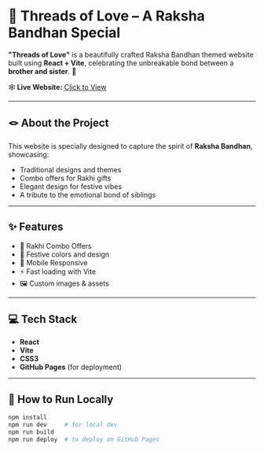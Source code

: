 # 🧵 Threads of Love – A Raksha Bandhan Special

**"Threads of Love"** is a beautifully crafted Raksha Bandhan themed website built using **React + Vite**, celebrating the unbreakable bond between a **brother and sister**. 🌼

🕸️ **Live Website:** [Click to View](https://muskan-tuteja.github.io/Threads-of-love/#/)

---

## 🪢 About the Project

This website is specially designed to capture the spirit of **Raksha Bandhan**, showcasing:
- Traditional designs and themes
- Combo offers for Rakhi gifts
- Elegant design for festive vibes
- A tribute to the emotional bond of siblings

---

## ✨ Features

- 🎁 Rakhi Combo Offers
- 🎨 Festive colors and design
- 📱 Mobile Responsive
- ⚡ Fast loading with Vite
- 🖼️ Custom images & assets

---

## 💻 Tech Stack

- **React**
- **Vite**
- **CSS3**
- **GitHub Pages** (for deployment)

---



## 🚀 How to Run Locally

```bash
npm install
npm run dev     # for local dev
npm run build
npm run deploy  # to deploy on GitHub Pages




